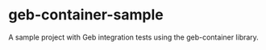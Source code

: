 # geb-container-sample
A sample project with Geb integration tests using the geb-container library.
